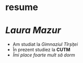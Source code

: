 # resume
<h1><em><strong>Laura Mazur</strong></em></h1>
<ul>
<li>Am studiat la <em>Gimnaziul Tîrșiței</em></li>
<li>În prezent studiez la <strong>CUTM </strong></li>
<li><em>Îmi place foarte mult să dorm</em> </li>
</ul>